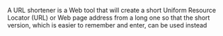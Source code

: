 A URL shortener is a Web tool that will create a short Uniform Resource Locator (URL) or Web page address from a long one so that the short version, which is easier to remember and enter, can be used instead

